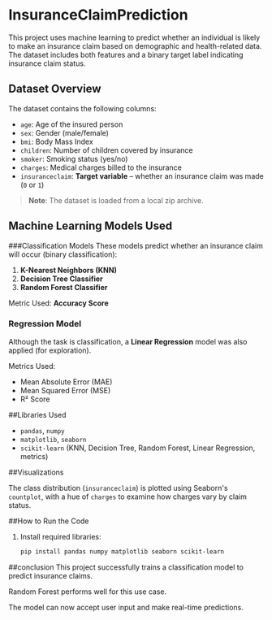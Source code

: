 # InsuranceClaimPrediction

This project uses machine learning to predict whether an individual is likely to make an insurance claim based on demographic and health-related data. The dataset includes both features and a binary target label indicating insurance claim status.

## Dataset Overview

The dataset contains the following columns:

- `age`: Age of the insured person
- `sex`: Gender (male/female)
- `bmi`: Body Mass Index
- `children`: Number of children covered by insurance
- `smoker`: Smoking status (yes/no)
- `charges`: Medical charges billed to the insurance
- `insuranceclaim`: **Target variable** – whether an insurance claim was made (`0` or `1`)

> **Note**: The dataset is loaded from a local zip archive.

## Machine Learning Models Used

###Classification Models
These models predict whether an insurance claim will occur (binary classification):

1. **K-Nearest Neighbors (KNN)**
2. **Decision Tree Classifier**
3. **Random Forest Classifier**

Metric Used: **Accuracy Score**

### Regression Model
Although the task is classification, a **Linear Regression** model was also applied (for exploration).

Metrics Used:
- Mean Absolute Error (MAE)
- Mean Squared Error (MSE)
- R² Score

##Libraries Used

- `pandas`, `numpy`
- `matplotlib`, `seaborn`
- `scikit-learn` (KNN, Decision Tree, Random Forest, Linear Regression, metrics)

##Visualizations

The class distribution (`insuranceclaim`) is plotted using Seaborn's `countplot`, with a hue of `charges` to examine how charges vary by claim status.

##How to Run the Code

1. Install required libraries:
   ```bash
   pip install pandas numpy matplotlib seaborn scikit-learn
##conclusion
  This project successfully trains a classification model to predict insurance claims.

  Random Forest performs well for this use case.

  The model can now accept user input and make real-time predictions.
